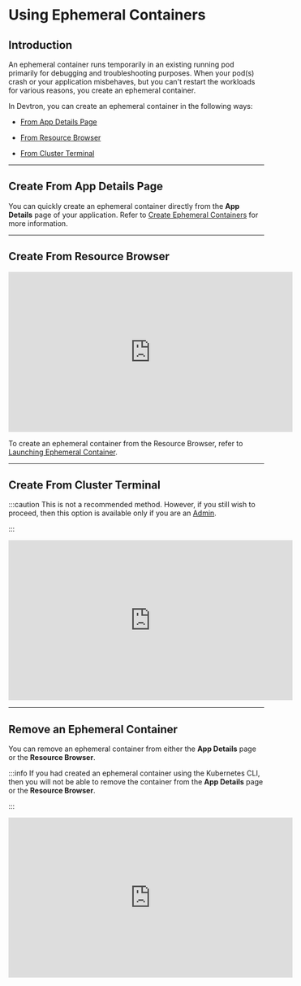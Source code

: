 # Using Ephemeral Containers

## Introduction

An ephemeral container runs temporarily in an existing running pod primarily for debugging and troubleshooting purposes. When your pod(s) crash or your application misbehaves, but you can't restart the workloads for various reasons, you create an ephemeral container.  

In Devtron, you can create an ephemeral container in the following ways:

* [From App Details Page](#create-from-app-details-page)

* [From Resource Browser](#create-from-resource-browser)

* [From Cluster Terminal](#create-from-cluster-terminal)

---

## Create From App Details Page

You can quickly create an ephemeral container directly from the **App Details** page of your application. Refer to [Create Ephemeral Containers](app-resource-management.md#create-ephemeral-containers) for more information.

---

## Create From Resource Browser

<div class="video-wrapper"><iframe width="560" height="315" src="https://www.youtube.com/embed/Ml19i29Ivc4" title="Launching Ephemeral Containers from Resource Browser" frameborder="0" allowfullscreen></iframe></div>

To create an ephemeral container from the Resource Browser, refer to [Launching Ephemeral Container](../resource-browser/pods.md#launching-ephemeral-container). 

---

## Create From Cluster Terminal

:::caution 
This is not a recommended method. However, if you still wish to proceed, then this option is available only if you are an [Admin](../global-configurations/authorization/user-access.md).

:::

<div class="video-wrapper"><iframe width="560" height="315" src="https://www.youtube.com/embed/PzB6dFRYe38" title="Externally Created Ephemeral Container" frameborder="0" allowfullscreen></iframe></div>

---

## Remove an Ephemeral Container

You can remove an ephemeral container from either the **App Details** page or the **Resource Browser**.

:::info 
If you had created an ephemeral container using the Kubernetes CLI, then you will not be able to remove the container from the **App Details** page or the **Resource Browser**.

:::

<div class="video-wrapper"><iframe width="560" height="315" src="https://www.youtube.com/embed/tZID0YU0YUU" title="Deleting Ephemeral Containers" frameborder="0" allowfullscreen></iframe></div>